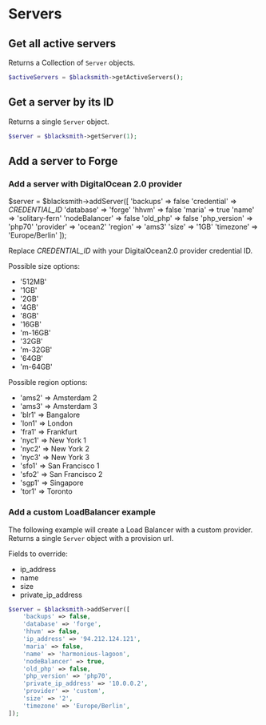 # Servers

## Get all active servers

Returns a Collection of `Server` objects.

```php
$activeServers = $blacksmith->getActiveServers();
```

## Get a server by its ID

Returns a single `Server` object.

```php
$server = $blacksmith->getServer(1);
```

## Add a server to Forge

### Add a server with DigitalOcean 2.0 provider

$server = $blacksmith->addServer([
    'backups' => false
    'credential' => _CREDENTIAL_ID_
    'database' => 'forge'
    'hhvm' => false
    'maria' => true
    'name' => 'solitary-fern'
    'nodeBalancer' => false
    'old_php' => false
    'php_version' => 'php70'
    'provider' => 'ocean2'
    'region' => 'ams3'
    'size' => '1GB'
    'timezone' => 'Europe/Berlin'
]);

Replace _CREDENTIAL_ID_ with your DigitalOcean2.0 provider credential ID.

Possible size options:  
- '512MB'
- '1GB'
- '2GB'
- '4GB'
- '8GB'
- '16GB'
- 'm-16GB'
- '32GB'
- 'm-32GB'
- '64GB'
- 'm-64GB'

Possible region options:  
- 'ams2' => Amsterdam 2
- 'ams3' => Amsterdam 3
- 'blr1' => Bangalore
- 'lon1' => London
- 'fra1' => Frankfurt
- 'nyc1' => New York 1
- 'nyc2' => New York 2
- 'nyc3' => New York 3
- 'sfo1' => San Francisco 1
- 'sfo2' => San Francisco 2
- 'sgp1' => Singapore
- 'tor1' => Toronto

### Add a custom LoadBalancer example

The following example will create a Load Balancer with a custom provider.  
Returns a single `Server` object with a provision url.

Fields to override:  
- ip_address
- name
- size
- private_ip_address

```php
$server = $blacksmith->addServer([
    'backups' => false,
    'database' => 'forge',
    'hhvm' => false,
    'ip_address' => '94.212.124.121',
    'maria' => false,
    'name' => 'harmonious-lagoon',
    'nodeBalancer' => true,
    'old_php' => false,
    'php_version' => 'php70',
    'private_ip_address' => '10.0.0.2',
    'provider' => 'custom',
    'size' => '2',
    'timezone' => 'Europe/Berlin',
]);
```
